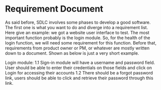 # Requirement Document

As said before, SDLC involves some phases to develop a good software.
The first one is what you want to do and diverge into a requirement list.
Here give an example: we got a website user interface to test. The most important function probably is the login module.
So, for the health of the login function, we will need some requirement for this function.
Before that, requirements from product owner or PM, or whatever are mostly written down to a document.
Shown as below is just a very short example.

Login module:
1.1 Sign-in module will have a username and password field. User should be able to enter their credentials on those fields and click on Login for accessing their accounts
1.2 There should be a forgot password link, users should be able to click and retrieve their password through this link.
